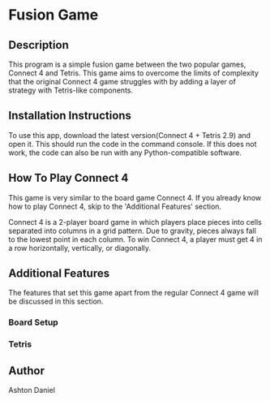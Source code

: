 # Fusion Game

## Description
This program is a simple fusion game between the two popular games, Connect 4 and Tetris. This game aims to overcome the limits of complexity that the original Connect 4 game struggles with by adding a layer of strategy with Tetris-like components.

## Installation Instructions
To use this app, download the latest version(Connect 4 + Tetris 2.9) and open it. This should run the code in the command console. If this does not work, the code can also be run with any Python-compatible software.

## How To Play Connect 4
This game is very similar to the board game Connect 4. If you already know how to play Connect 4, skip to the 'Additional Features' section.

Connect 4 is a 2-player board game in which players place pieces into cells separated into columns in a grid pattern. Due to gravity, pieces always fall to the lowest point in each column. To win Connect 4, a player must get 4 in a row horizontally, vertically, or diagonally.

## Additional Features
The features that set this game apart from the regular Connect 4 game will be discussed in this section.

### Board Setup


### Tetris


## Author
Ashton Daniel
